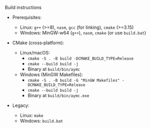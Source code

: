 Build instructions

- Prerequisites:
  - Linux: `g++` (>=8), `nasm`, `gcc` (for linking), `cmake` (>=3.15)
  - Windows: MinGW-w64 (`g++`), `nasm`, `cmake` (or use `build.bat`)

- CMake (cross‑platform):
  - Linux/macOS:
    - `cmake -S . -B build -DCMAKE_BUILD_TYPE=Release`
    - `cmake --build build -j`
    - Binary at `build/bin/aymc`
  - Windows (MinGW Makefiles):
    - `cmake -S . -B build -G "MinGW Makefiles" -DCMAKE_BUILD_TYPE=Release`
    - `cmake --build build -j`
    - Binary at `build/bin/aymc.exe`

- Legacy:
  - Linux: `make`
  - Windows: `build.bat`


